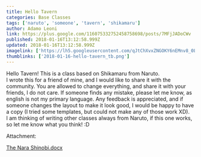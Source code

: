 ```yaml
---
title: Hello Tavern
categories: Base Classes
tags: ['naruto', 'someone', 'tavern', 'shikamaru']
author: Adamo Leoni
link: https://plus.google.com/116075332752458758698/posts/7MFjJADoCWv
published: 2018-01-16T13:12:58.999Z
updated: 2018-01-16T13:12:58.999Z
imagelink: ['https://lh5.googleusercontent.com/qJtChXvxZNGOKY6nEMnv8_0LRysi3KHXPLxouittHckmj6TrmTtCO1jiuWk=w1200-h630-p']
thumblinks: ['2018-01-16-hello-tavern_tb.png']
---
```


Hello Tavern! This is a class based on Shikamaru from Naruto.<br />I wrote this for a friend of mine, and I would like to share it with the community. You are allowed to change everything, and share it with your friends, I do not care. If someone finds any mistake, please let me know, as english is not my primary language. Any feedback is appreciated, and if someone changes the layout to make it look good, I would be happy to have a copy (I tried some templates, but could not make any of those work XD).<br />I am thinking of writing other classes always from Naruto, if this one works, so let me know what you think! :D<br />


Attachment:

<a href='https://drive.google.com/file/d/1e7rLWpI5R7K4-2gkKEW5S9FqMUS97FRY/view?usp=sharing'>The Nara Shinobi.docx</a>

